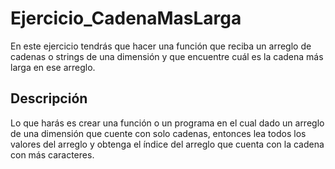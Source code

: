 # Ejercicio_CadenaMasLarga
En este ejercicio tendrás que hacer una función que reciba un arreglo de cadenas o strings de una dimensión y que encuentre cuál es la cadena más larga en ese arreglo.
## Descripción
Lo que harás es crear una función o un programa en el cual dado un arreglo de una dimensión que cuente con solo cadenas, entonces lea todos los valores del arreglo y obtenga el índice del arreglo que cuenta con la cadena con más caracteres. 
